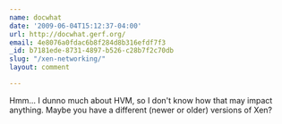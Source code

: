 ```yaml
---
name: docwhat
date: '2009-06-04T15:12:37-04:00'
url: http://docwhat.gerf.org/
email: 4e8076a0fdac6b8f284d8b316efdf7f3
_id: b7181ede-8731-4897-b526-c28b7f2c70db
slug: "/xen-networking/"
layout: comment

---
```


Hmm...  I dunno much about HVM, so I don't know how that may impact anything.  Maybe you have a different (newer or older) versions of Xen?
